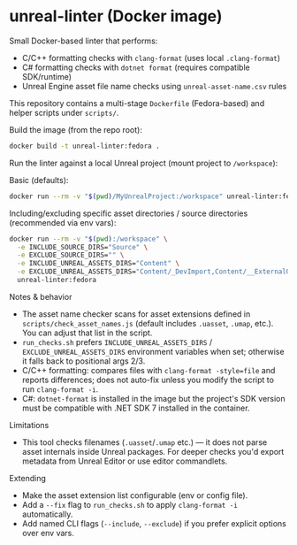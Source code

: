 # unreal-linter (Docker image)

Small Docker-based linter that performs:

- C/C++ formatting checks with `clang-format` (uses local `.clang-format`)
- C# formatting checks with `dotnet format` (requires compatible SDK/runtime)
- Unreal Engine asset file name checks using `unreal-asset-name.csv` rules

This repository contains a multi-stage `Dockerfile` (Fedora-based) and helper scripts under `scripts/`.

Build the image (from the repo root):

```bash
docker build -t unreal-linter:fedora .
```

Run the linter against a local Unreal project (mount project to `/workspace`):

Basic (defaults):

```bash
docker run --rm -v "$(pwd)/MyUnrealProject:/workspace" unreal-linter:fedora
```

Including/excluding specific asset directories / source directories (recommended via env vars):

```bash
docker run --rm -v "$(pwd):/workspace" \
  -e INCLUDE_SOURCE_DIRS="Source" \
  -e EXCLUDE_SOURCE_DIRS="" \
  -e INCLUDE_UNREAL_ASSETS_DIRS="Content" \
  -e EXCLUDE_UNREAL_ASSETS_DIRS="Content/_DevImport,Content/__ExternalObjects__,Content/__ExternalActors__" \
  unreal-linter:fedora
```

Notes & behavior
- The asset name checker scans for asset extensions defined in `scripts/check_asset_names.js` (default includes `.uasset`, `.umap`, etc.). You can adjust that list in the script.
- `run_checks.sh` prefers `INCLUDE_UNREAL_ASSETS_DIRS` / `EXCLUDE_UNREAL_ASSETS_DIRS` environment variables when set; otherwise it falls back to positional args 2/3.
- C/C++ formatting: compares files with `clang-format -style=file` and reports differences; does not auto-fix unless you modify the script to run `clang-format -i`.
- C#: `dotnet-format` is installed in the image but the project's SDK version must be compatible with .NET SDK 7 installed in the container.

Limitations
- This tool checks filenames (`.uasset`/`.umap` etc.) — it does not parse asset internals inside Unreal packages. For deeper checks you'd export metadata from Unreal Editor or use editor commandlets.

Extending
- Make the asset extension list configurable (env or config file).
- Add a `--fix` flag to `run_checks.sh` to apply `clang-format -i` automatically.
- Add named CLI flags (`--include`, `--exclude`) if you prefer explicit options over env vars.
